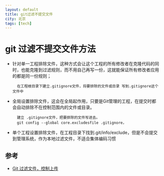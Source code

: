 ```yaml
---
layout: default
title: git过滤不提交文件
city: 北京
tags: [tech]
---
```


git 过滤不提交文件方法
==========
+ 针对单一工程排除文件，这种方式会让这个工程的所有修改者在克隆代码的同时，也能克隆到过滤规则，而不用自己再写一份，这就能保证所有修改者应用的都是同一份规则；

        在工程根目录下建立.gitignore文件，将要排除的文件或目录 写到.gitignore这个文件中
  
+ 全局设置排除文件，这会在全局起作用，只要是Git管理的工程，在提交时都会自动排除不在控制范围内的文件或目录。
        
        建立 .gitignore文件，把要排除的文件写进去。
        git config --global core.excludesfile .gitignore，


+  单个工程设置排除文件，在工程目录下找到.git/info/exclude，但是不会提交到管理系统，作为本地过滤文件，不适合集体编码习惯

参考
-------------
+ [Git 过滤文件，控制上传](http://blog.csdn.net/hustpzb/article/details/8649545)
